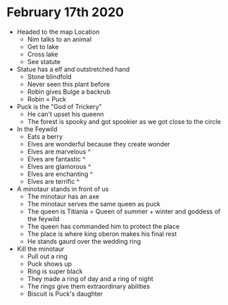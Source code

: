 # February 17th 2020

- Headed to the map Location 
	- Nim talks to an animal
	- Get to lake
	- Cross lake
	- See statute
- Statue has a elf and outstretched hand
	- Stone blindfold 
	- Never seen this plant before
	- Robin gives Bulge a backrub
	- Robin = Puck
- Puck is the "God of Trickery" 
	- He can't upset his queenn
	- The forest is spooky and got spookier as we got close to the circle
- In the Feywild
	- Eats a berry
	- Elves are wonderful because they create wonder 
	- Elves are marvelous ^
	- Elves are fantastic ^
	- Elves are glamorous ^
	- Elves are enchanting ^
	- Elves are terrific ^
- A minotaur stands in front of us
	- The minotaur has an axe
	- The minotaur serves the same queen as puck 
	- The queen is Titiania = Queen of summer + winter and goddess of the feywild
	- The queen has commanded him to protect the place
	- The place is where king oberon makes his final rest
	- He stands gaurd over the wedding ring
- Kill the minotaur
	- Pull out a ring
	- Puck shows up
	- Ring is super black 
	- They made a ring of day and a ring of night
	- The rings give them extraordinary abilities 
	- Biscuit is Puck's daughter